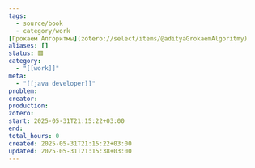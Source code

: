 ```yaml
---
tags:
  - source/book
  - category/work
[Грокаем Алгоритмы](zotero://select/items/@adityaGrokaemAlgoritmy)
aliases: []
status: 🟥
category:
  - "[[work]]"
meta:
  - "[[java developer]]"
problem: 
creator: 
production: 
zotero: 
start: 2025-05-31T21:15:22+03:00
end: 
total_hours: 0
created: 2025-05-31T21:15:22+03:00
updated: 2025-05-31T21:15:38+03:00
---
```

